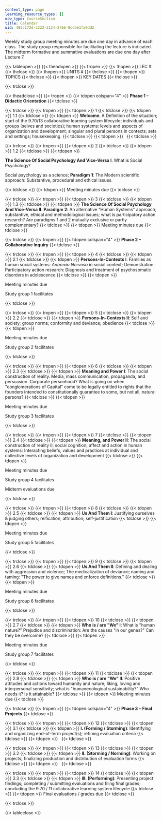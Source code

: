 ```yaml
---
content_type: page
learning_resource_types: []
ocw_type: CourseSection
title: Calendar
uid: 483c172d-3222-2124-2766-0cd3e1fa9dd2
---
```


Weekly study group meeting minutes are due one day in advance of each class. The study group responsible for facilitating the lecture is indicated. The midterm formative and summative evaluations are due one day after Lecture 7.

{{< tableopen >}}
{{< theadopen >}}
{{< tropen >}}
{{< thopen >}}
LEC #
{{< thclose >}}
{{< thopen >}}
UNITS #
{{< thclose >}}
{{< thopen >}}
TOPICS
{{< thclose >}}
{{< thopen >}}
KEY DATES
{{< thclose >}}

{{< trclose >}}

{{< theadclose >}}
{{< tropen >}}
{{< tdopen colspan="4" >}}
**Phase 1 – Didactic Orientation**
{{< tdclose >}}

{{< trclose >}}
{{< tropen >}}
{{< tdopen >}}
1
{{< tdclose >}}
{{< tdopen >}}
1.1
{{< tdclose >}}
{{< tdopen >}}
**Welcome**. A Definition of the situation; start of the 9.70/13 collaborative learning system lifecycle; individuals and groups (selves and societies); human systems: levels and aspects of organization and development; singular and plural persons in contexts; sets and settings; housekeeping.
{{< tdclose >}}
{{< tdopen >}}
 
{{< tdclose >}}

{{< trclose >}}
{{< tropen >}}
{{< tdopen >}}
2
{{< tdclose >}}
{{< tdopen >}}
1.2
{{< tdclose >}}
{{< tdopen >}}


**The Science Of Social Psychology And Vice-Versa I**. What is Social Psychology?

Social psychology as a science; **Paradigm** **1**: The Modern scientific approach: Substantive, procedural and ethical issues.


{{< tdclose >}}
{{< tdopen >}}
Meeting minutes due
{{< tdclose >}}

{{< trclose >}}
{{< tropen >}}
{{< tdopen >}}
3
{{< tdclose >}}
{{< tdopen >}}
1.3
{{< tdclose >}}
{{< tdopen >}}
**The Science Of Social Psychology And Vice-Versa II**. **Paradigm** **2**: An alternative "Human Systems" approach; substantive, ethical and methodological issues; what is participatory action research? Are paradigms 1 and 2 mutually exclusive or partly complementary?
{{< tdclose >}}
{{< tdopen >}}
Meeting minutes due
{{< tdclose >}}

{{< trclose >}}
{{< tropen >}}
{{< tdopen colspan="4" >}}
**Phase 2 – Collaborative Inquiry**
{{< tdclose >}}

{{< trclose >}}
{{< tropen >}}
{{< tdopen >}}
4
{{< tdclose >}}
{{< tdopen >}}
2.1
{{< tdclose >}}
{{< tdopen >}}
**Persons-In-Contexts I**: Families as human social systems: _Anorexia Nervosa_ in social context; Demonstration: Participatory action research: Diagnosis and treatment of psychosomatic disorders in adolescence
{{< tdclose >}}
{{< tdopen >}}


Meeting minutes due

Study group 1 facilitates


{{< tdclose >}}

{{< trclose >}}
{{< tropen >}}
{{< tdopen >}}
5
{{< tdclose >}}
{{< tdopen >}}
2.2
{{< tdclose >}}
{{< tdopen >}}
**Persons-In-Contexts II**: Self and society; group norms; conformity and deviance; obedience
{{< tdclose >}}
{{< tdopen >}}


Meeting minutes due

Study group 2 facilitates


{{< tdclose >}}

{{< trclose >}}
{{< tropen >}}
{{< tdopen >}}
6
{{< tdclose >}}
{{< tdopen >}}
2.3
{{< tdclose >}}
{{< tdopen >}}
**Meaning and Power I**: The social construction of reality. Media, mass communication, propaganda, and persuasion. Corporate personhood? What is going on when "conglomerations of Capital" come to be legally entitled to rights that the founders intended to constitutionally guarantee to some, but not all, natural persons?
{{< tdclose >}}
{{< tdopen >}}


Meeting minutes due

Study group 3 facilitates


{{< tdclose >}}

{{< trclose >}}
{{< tropen >}}
{{< tdopen >}}
7
{{< tdclose >}}
{{< tdopen >}}
2.4
{{< tdclose >}}
{{< tdopen >}}
**Meaning, and Power II**: The social construction of reality II; social cognition, affect and action in human systems: Interacting beliefs, values and practices at individual and collective levels of organization and development
{{< tdclose >}}
{{< tdopen >}}


Meeting minutes due

Study group 4 facilitates

Midterm evaluations due


{{< tdclose >}}

{{< trclose >}}
{{< tropen >}}
{{< tdopen >}}
8
{{< tdclose >}}
{{< tdopen >}}
2.5
{{< tdclose >}}
{{< tdopen >}}
**Us And Them I**: Justifying ourselves & judging others; reification; attribution; self-justification
{{< tdclose >}}
{{< tdopen >}}


Meeting minutes due

Study group 5 facilitates


{{< tdclose >}}

{{< trclose >}}
{{< tropen >}}
{{< tdopen >}}
9
{{< tdclose >}}
{{< tdopen >}}
2.6
{{< tdclose >}}
{{< tdopen >}}
**Us And Them II**: Defining and dealing with aggression and violence; The medicalization of deviance; naming and taming: "The power to give names and enforce definitions."
{{< tdclose >}}
{{< tdopen >}}


Meeting minutes due

Study group 6 facilitates


{{< tdclose >}}

{{< trclose >}}
{{< tropen >}}
{{< tdopen >}}
10
{{< tdclose >}}
{{< tdopen >}}
2.7
{{< tdclose >}}
{{< tdopen >}}
**Who is / are "We" I**: What is "human nature?" Prejudice and discrimination: Are the causes "in our genes?" Can they be overcome?
{{< tdclose >}}
{{< tdopen >}}


Meeting minutes due

Study group 7 facilitates


{{< tdclose >}}

{{< trclose >}}
{{< tropen >}}
{{< tdopen >}}
11
{{< tdclose >}}
{{< tdopen >}}
2.8
{{< tdclose >}}
{{< tdopen >}}
**Who is / are "We" II**: Positive attitudes and actions toward humanity and nature; liking, loving and interpersonal sensitivity; what is "humanecological sustainability?" Who needs it? Is it attainable?
{{< tdclose >}}
{{< tdopen >}}
Meeting minutes due
{{< tdclose >}}

{{< trclose >}}
{{< tropen >}}
{{< tdopen colspan="4" >}}
**Phase 3** ****–** Final Projects**
{{< tdclose >}}

{{< trclose >}}
{{< tropen >}}
{{< tdopen >}}
12
{{< tdclose >}}
{{< tdopen >}}
3.1
{{< tdclose >}}
{{< tdopen >}}
**I. (Forming / Storming)**: Identifying and organizing end-of-term project(s); refining evaluation criteria
{{< tdclose >}}
{{< tdopen >}}
 
{{< tdclose >}}

{{< trclose >}}
{{< tropen >}}
{{< tdopen >}}
13
{{< tdclose >}}
{{< tdopen >}}
3.2
{{< tdclose >}}
{{< tdopen >}}
**II. (Storming / Norming)**: Working on projects; finalizing production and distribution of evaluation forms
{{< tdclose >}}
{{< tdopen >}}
 
{{< tdclose >}}

{{< trclose >}}
{{< tropen >}}
{{< tdopen >}}
14
{{< tdclose >}}
{{< tdopen >}}
3.3
{{< tdclose >}}
{{< tdopen >}}
**III. (Performing)**: Presenting project findings; completing / submitting evaluations and filing final grades; concluding the 9.70 / 11 collaborative learning system lifecycle
{{< tdclose >}}
{{< tdopen >}}
Final evaluations / grades due
{{< tdclose >}}

{{< trclose >}}

{{< tableclose >}}